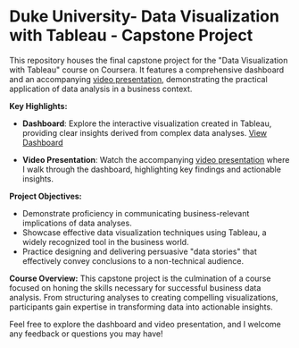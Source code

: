 # Duke University- Data Visualization with Tableau - Capstone Project

This repository houses the final capstone project for the "Data Visualization with Tableau" course on Coursera. It features a comprehensive dashboard and an accompanying [video presentation](<link-to-your-youtube-video>), demonstrating the practical application of data analysis in a business context.

**Key Highlights:**
- **Dashboard**: Explore the interactive visualization created in Tableau, providing clear insights derived from complex data analyses. [View Dashboard](https://public.tableau.com/shared/QYXNZCR97?:display_count=n&:origin=viz_share_link)


- **Video Presentation**: Watch the accompanying [video presentation](<link-to-your-youtube-video>) where I walk through the dashboard, highlighting key findings and actionable insights.

**Project Objectives:**
- Demonstrate proficiency in communicating business-relevant implications of data analyses.
- Showcase effective data visualization techniques using Tableau, a widely recognized tool in the business world.
- Practice designing and delivering persuasive "data stories" that effectively convey conclusions to a non-technical audience.

**Course Overview:**
This capstone project is the culmination of a course focused on honing the skills necessary for successful business data analysis. From structuring analyses to creating compelling visualizations, participants gain expertise in transforming data into actionable insights.

Feel free to explore the dashboard and video presentation, and I welcome any feedback or questions you may have!


